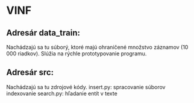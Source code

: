 # VINF

## Adresár data_train:
Nachádzajú sa tu súborý, ktoré majú ohraničené množstvo záznamov (10 000 riadkov).
Slúžia na rýchle prototypovanie programu.

## Adresár src:
Nachádzajú sa tu zdrojové kódy.
insert.py:  spracovanie súborov
            indexovanie
search.py:  hľadanie entít v texte
